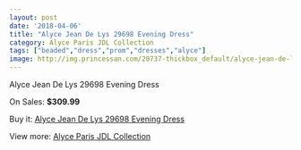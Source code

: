 ```yaml
---
layout: post
date: '2018-04-06'
title: "Alyce Jean De Lys 29698 Evening Dress"
category: Alyce Paris JDL Collection
tags: ["beaded","dress","prom","dresses","alyce"]
image: http://img.princessan.com/20737-thickbox_default/alyce-jean-de-lys-29698-evening-dress.jpg
---
```

Alyce Jean De Lys 29698 Evening Dress

On Sales: **$309.99**
<a href="https://www.princessan.com/en/alyce-paris-jdl-collection/9355-alyce-jean-de-lys-29698-evening-dress.html"><amp-img layout="responsive" width="600" height="600" src="//img.princessan.com/20737-thickbox_default/alyce-jean-de-lys-29698-evening-dress.jpg" alt="Alyce Jean De Lys 29698 Evening Dress 0" /></a>
<a href="https://www.princessan.com/en/alyce-paris-jdl-collection/9355-alyce-jean-de-lys-29698-evening-dress.html"><amp-img layout="responsive" width="600" height="600" src="//img.princessan.com/20738-thickbox_default/alyce-jean-de-lys-29698-evening-dress.jpg" alt="Alyce Jean De Lys 29698 Evening Dress 1" /></a>

Buy it: [Alyce Jean De Lys 29698 Evening Dress](https://www.princessan.com/en/alyce-paris-jdl-collection/9355-alyce-jean-de-lys-29698-evening-dress.html "Alyce Jean De Lys 29698 Evening Dress")

View more: [Alyce Paris JDL Collection](https://www.princessan.com/en/7-alyce-paris-jdl-collection "Alyce Paris JDL Collection")